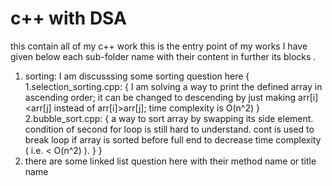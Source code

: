 # c++ with DSA

 this contain all of my c++ work
this is the entry point of my works I have given below each sub-folder name with 
their content in further its blocks . 
1. sorting: I am discusssing some sorting question here
    {
        1.selection_sorting.cpp: 
        {
             I am solving a way to print the defined array
                in ascending order;
                it can be changed to descending by just making arr[i]<arr[j] instead of 
                arr[i]>arr[j];
                time complexity is O(n^2)
        }
        2.bubble_sort.cpp:
        {
                  a way to sort array by swapping its side element.
            condition of second for loop is still hard to understand.
            cont is used to break loop if array is sorted before full end to 
            decrease time complexity ( i.e. < O(n^2) ).
        }
    }
2. there are some linked list question here with their method name or title name
